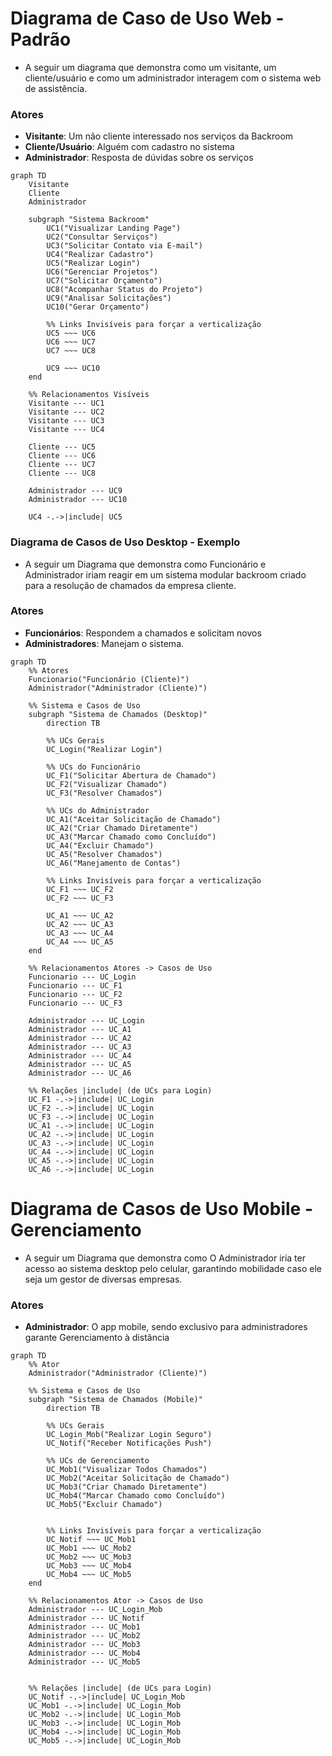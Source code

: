 # Diagrama de Caso de Uso Web - Padrão

- A seguir um diagrama que demonstra como um visitante, um cliente/usuário e como um administrador interagem com o sistema web de assistência.

### Atores
- **Visitante**: Um não cliente interessado nos serviços da Backroom
- **Cliente/Usuário**: Alguém com cadastro no sistema 
- **Administrador**: Resposta de dúvidas sobre os serviços

```mermaid
graph TD
    Visitante
    Cliente
    Administrador

    subgraph "Sistema Backroom"
        UC1("Visualizar Landing Page")
        UC2("Consultar Serviços")
        UC3("Solicitar Contato via E-mail")
        UC4("Realizar Cadastro")
        UC5("Realizar Login")
        UC6("Gerenciar Projetos")
        UC7("Solicitar Orçamento")
        UC8("Acompanhar Status do Projeto")
        UC9("Analisar Solicitações")
        UC10("Gerar Orçamento")

        %% Links Invisíveis para forçar a verticalização
        UC5 ~~~ UC6
        UC6 ~~~ UC7
        UC7 ~~~ UC8

        UC9 ~~~ UC10
    end

    %% Relacionamentos Visíveis
    Visitante --- UC1
    Visitante --- UC2
    Visitante --- UC3
    Visitante --- UC4
    
    Cliente --- UC5
    Cliente --- UC6
    Cliente --- UC7
    Cliente --- UC8
    
    Administrador --- UC9
    Administrador --- UC10
    
    UC4 -.->|include| UC5
```

### Diagrama de Casos de Uso Desktop - Exemplo

- A seguir um Diagrama que demonstra como Funcionário e Administrador iriam reagir em um sistema modular backroom criado para a resolução de chamados da empresa cliente.

### Atores
- **Funcionários**: Respondem a chamados e solicitam novos
- **Administradores**: Manejam o sistema.

```mermaid
graph TD
    %% Atores
    Funcionario("Funcionário (Cliente)")
    Administrador("Administrador (Cliente)")

    %% Sistema e Casos de Uso
    subgraph "Sistema de Chamados (Desktop)"
        direction TB
        
        %% UCs Gerais
        UC_Login("Realizar Login")

        %% UCs do Funcionário
        UC_F1("Solicitar Abertura de Chamado")
        UC_F2("Visualizar Chamado")
        UC_F3("Resolver Chamados")
        
        %% UCs do Administrador
        UC_A1("Aceitar Solicitação de Chamado")
        UC_A2("Criar Chamado Diretamente")
        UC_A3("Marcar Chamado como Concluído")
        UC_A4("Excluir Chamado")
        UC_A5("Resolver Chamados")
        UC_A6("Manejamento de Contas")

        %% Links Invisíveis para forçar a verticalização
        UC_F1 ~~~ UC_F2
        UC_F2 ~~~ UC_F3
        
        UC_A1 ~~~ UC_A2
        UC_A2 ~~~ UC_A3
        UC_A3 ~~~ UC_A4
        UC_A4 ~~~ UC_A5
    end

    %% Relacionamentos Atores -> Casos de Uso
    Funcionario --- UC_Login
    Funcionario --- UC_F1
    Funcionario --- UC_F2
    Funcionario --- UC_F3
    
    Administrador --- UC_Login
    Administrador --- UC_A1
    Administrador --- UC_A2
    Administrador --- UC_A3
    Administrador --- UC_A4
    Administrador --- UC_A5
    Administrador --- UC_A6
    
    %% Relações |include| (de UCs para Login)
    UC_F1 -.->|include| UC_Login
    UC_F2 -.->|include| UC_Login
    UC_F3 -.->|include| UC_Login
    UC_A1 -.->|include| UC_Login
    UC_A2 -.->|include| UC_Login
    UC_A3 -.->|include| UC_Login
    UC_A4 -.->|include| UC_Login
    UC_A5 -.->|include| UC_Login
    UC_A6 -.->|include| UC_Login

```

# Diagrama de Casos de Uso Mobile - Gerenciamento

- A seguir um Diagrama que demonstra como O Administrador iria ter acesso ao sistema desktop pelo celular, garantindo mobilidade caso ele seja um gestor de diversas empresas.

### Atores
- **Administrador**: O app mobile, sendo exclusivo para administradores garante Gerenciamento à distância


```mermaid
graph TD
    %% Ator
    Administrador("Administrador (Cliente)")

    %% Sistema e Casos de Uso
    subgraph "Sistema de Chamados (Mobile)"
        direction TB
        
        %% UCs Gerais
        UC_Login_Mob("Realizar Login Seguro")
        UC_Notif("Receber Notificações Push")

        %% UCs de Gerenciamento
        UC_Mob1("Visualizar Todos Chamados")
        UC_Mob2("Aceitar Solicitação de Chamado")
        UC_Mob3("Criar Chamado Diretamente")
        UC_Mob4("Marcar Chamado como Concluído")
        UC_Mob5("Excluir Chamado")
        

        %% Links Invisíveis para forçar a verticalização
        UC_Notif ~~~ UC_Mob1
        UC_Mob1 ~~~ UC_Mob2
        UC_Mob2 ~~~ UC_Mob3
        UC_Mob3 ~~~ UC_Mob4
        UC_Mob4 ~~~ UC_Mob5
    end

    %% Relacionamentos Ator -> Casos de Uso
    Administrador --- UC_Login_Mob
    Administrador --- UC_Notif
    Administrador --- UC_Mob1
    Administrador --- UC_Mob2
    Administrador --- UC_Mob3
    Administrador --- UC_Mob4
    Administrador --- UC_Mob5
    
    
    %% Relações |include| (de UCs para Login)
    UC_Notif -.->|include| UC_Login_Mob
    UC_Mob1 -.->|include| UC_Login_Mob
    UC_Mob2 -.->|include| UC_Login_Mob
    UC_Mob3 -.->|include| UC_Login_Mob
    UC_Mob4 -.->|include| UC_Login_Mob
    UC_Mob5 -.->|include| UC_Login_Mob
```
